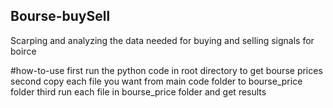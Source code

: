 ## Bourse-buySell
Scarping and analyzing the data needed for buying and selling signals for boirce

#how-to-use
first run the python code in root directory to get bourse prices
second copy each file you want from main code folder to bourse_price folder
third run each file in bourse_price folder and get results
